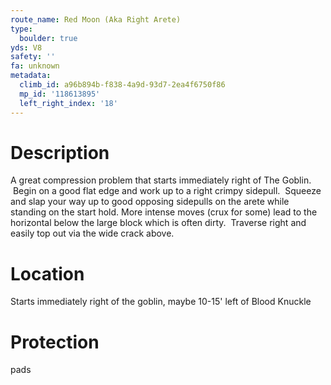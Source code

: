 ```yaml
---
route_name: Red Moon (Aka Right Arete)
type:
  boulder: true
yds: V8
safety: ''
fa: unknown
metadata:
  climb_id: a96b894b-f838-4a9d-93d7-2ea4f6750f86
  mp_id: '118613895'
  left_right_index: '18'
---
```

# Description
A great compression problem that starts immediately right of The Goblin.  Begin on a good flat edge and work up to a right crimpy sidepull.  Squeeze and slap your way up to good opposing sidepulls on the arete while standing on the start hold. More intense moves (crux for some) lead to the horizontal below the large block which is often dirty.  Traverse right and easily top out via the wide crack above.

# Location
Starts immediately right of the goblin, maybe 10-15' left of Blood Knuckle

# Protection
pads
